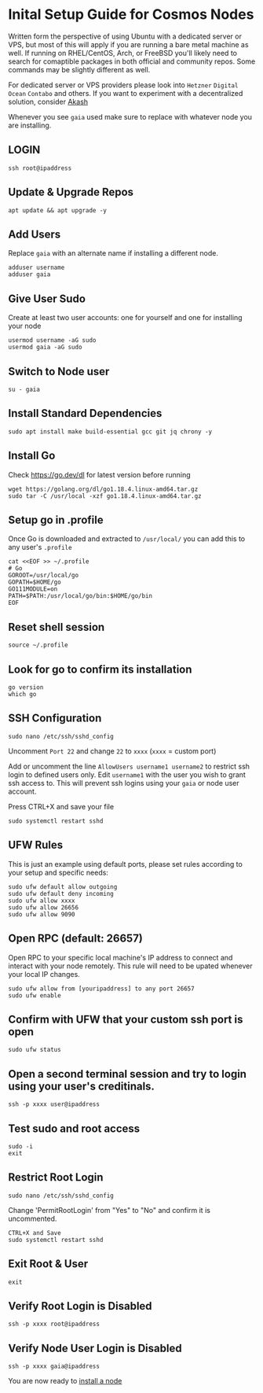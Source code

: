 # Inital Setup Guide for Cosmos Nodes
Written form the perspective of using Ubuntu with a dedicated server or VPS, but most of this will apply if you are running a bare metal machine as well. If running on RHEL/CentOS, Arch, or FreeBSD you'll likely need to search for comaptible packages in both official and community repos. Some commands may be slightly different as well.  

For dedicated server or VPS providers please look into `Hetzner` `Digital Ocean` `Contabo` and others. If you want to experiment with a decentralized solution, consider [Akash](https://github.com/ovrclk)

Whenever you see `gaia` used make sure to replace with whatever node you are installing.  
  
## LOGIN
`ssh root@ipaddress`

## Update & Upgrade Repos
`apt update && apt upgrade -y`

## Add Users  
Replace `gaia` with an alternate name if installing a different node.
  
`adduser username`  
`adduser gaia`  

## Give User Sudo
Create at least two user accounts: one for yourself and one for installing your node  
  
`usermod username -aG sudo`  
`usermod gaia -aG sudo`

## Switch to Node user
`su - gaia`

## Install Standard Dependencies
`sudo apt install make build-essential gcc git jq chrony -y`

## Install Go  
Check https://go.dev/dl for latest version before running  
  
`wget https://golang.org/dl/go1.18.4.linux-amd64.tar.gz`  
`sudo tar -C /usr/local -xzf go1.18.4.linux-amd64.tar.gz`

## Setup go in .profile  
Once Go is downloaded and extracted to `/usr/local/` you can add this to any user's `.profile`  
  
`cat <<EOF >> ~/.profile`  
`# Go`  
`GOROOT=/usr/local/go`  
`GOPATH=$HOME/go`  
`GO111MODULE=on`  
`PATH=$PATH:/usr/local/go/bin:$HOME/go/bin`  
`EOF`

## Reset shell session
`source ~/.profile`

## Look for go to confirm its installation
`go version`  
`which go`

## SSH Configuration
`sudo nano /etc/ssh/sshd_config`
  
Uncomment `Port 22` and change `22` to `xxxx` (`xxxx` = custom port)  
  
Add or uncomment the line `AllowUsers username1 username2` to restrict ssh login to defined users only. Edit `username1` with the user you wish to grant ssh access to. This will prevent ssh logins using your `gaia` or node user account.
  
Press CTRL+X and save your file  
  
`sudo systemctl restart sshd`

## UFW Rules  
This is just an example using default ports, please set rules according to your setup and specific needs:  
  
`sudo ufw default allow outgoing`  
`sudo ufw default deny incoming`  
`sudo ufw allow xxxx`  
`sudo ufw allow 26656`  
`sudo ufw allow 9090`

## Open RPC (default: 26657) 
Open RPC to your specific local machine's IP address to connect and interact with your node remotely. This rule will need to be upated whenever your local IP changes. 
  
`sudo ufw allow from [youripaddress] to any port 26657`  
`sudo ufw enable`

## Confirm with UFW that your custom ssh port is open
`sudo ufw status`

## Open a second terminal session and try to login using your user's creditinals.
`ssh -p xxxx user@ipaddress`

## Test sudo and root access
`sudo -i`  
`exit`

## Restrict Root Login
`sudo nano /etc/ssh/sshd_config`  
  
 Change 'PermitRootLogin' from "Yes" to "No" and confirm it is uncommented.  
   
`CTRL+X and Save`  
`sudo systemctl restart sshd`

## Exit Root & User
`exit`

## Verify Root Login is Disabled
`ssh -p xxxx root@ipaddress`  

## Verify Node User Login is Disabled  
`ssh -p xxxx gaia@ipaddress`  

You are now ready to [install a node](https://github.com/reversesigh/cosmos_node-initial_setup/blob/main/02_install_node.md)  

